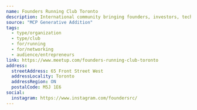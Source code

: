 ```yaml
---
name: Founders Running Club Toronto
description: International community bringing founders, investors, tech professionals, and startup enthusiasts together for weekly easy-paced runs and networking. Launched in San Francisco in 2022, now present in 35+ cities worldwide with over 1,000 active members. Focuses on comfortable running followed by coffee and conversations, welcoming pets, friends, and family in a supportive entrepreneurial community.
source: "MCP Generative Addition"
tags:
  - type/organization
  - type/club
  - for/running
  - for/networking
  - audience/entrepreneurs
link: https://www.meetup.com/founders-running-club-toronto
address:
  streetAddress: 65 Front Street West
  addressLocality: Toronto
  addressRegion: ON
  postalCode: M5J 1E6
social:
  instagram: https://www.instagram.com/foundersrc/
---
```

